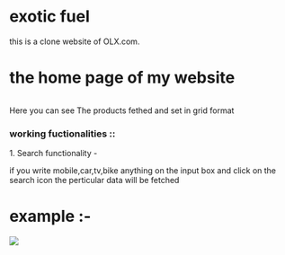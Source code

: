 # exotic fuel 

this is a clone website of OLX.com.

<h1>the home page of my website</h1>

<img src="https://lh3.googleusercontent.com/EiTkBhFgL2aBuxzFnClzGYkMrJVs3pVmUFjrJv3NbJ97VuV1ig8yqDk_hb4tFPGUsvFYxOpHWAYHNFBRUwwjDAxmOPqUAcOiQM-kmkV-7Hadha8ojXSq8VAApf3THdGQa1LvdTRCCMgEf0YmcA1KeMak7LmxAPwodjyXZ7kAv-Vr3o8xt_kLGsD04IvX8rB94t9wh7GaWUf7dudKcCWkLbk86s8e9hMSB5oONGP_A27qLDnpLgux5bQsmqvjyJTYLbdP2E5qboF-9Vb2jlOfzUs2OMUUr0YLEk_AsJ2Rf_9mbS2POzF54io7kIBojLhVHU3kO4oCotdskDOyveXOfy99TNar1zzSnc1_LZRz5jnhT7VHkGCuvtzSWNmdENzOANIN1e0JEhXpeQQRktoKfoG8628Bl2_OsBEEDNSTe9bw5gBG_Mr0Qh6sPpAYDlo9PFyvSftd5YiJ-C5iki8N6040S9_X99tP2F5xcxIKHITcKxJ7Xab5QSTa32dvRnvguNlKXGwk5bCV3PxOKZYfswFoHSlXsA0NVmrXZqDgfitwdq-pC0qwwn70ILUo5DBlltRiimquqiq1jmeD-4XMiUYuPMvFPNalKrvfCWJpEBbYJDo5jHlDvMIpvCFkjbejYoBZG4lt3nN-M9X7_B5Xp8QiCeDaP6Czo_kOSPZx5uX4lIrMAzFwcgvP6mJWHpX8SdN6n_lm5jxHaqnkamcrUqIkwrYt7vlkME5JWPKNsvlfFjhCCb-D31cBiBmz_Z9M7sJU9jZau7Bd2nPOrNopmzQLGlHqeSVa9dJwY5IAVx5XaWT9_U9WVenBprG71b0JU7NkIfmEoFON2tWIxA-MiSrTgwViMic-dNXyc69Wags-NJ-nKUh9tGShqxLlxQbDrgbbW3NCmduQ9bE_F3qc2PljDqEK4btPaRUes_6OjmXew0RP=w1658-h933-s-no?authuser=0" alt=""/>
 
 <p>Here you can see The products fethed and set in grid format</p>
 
 <h3>working fuctionalities ::</h3>
 
 <p>1. Search functionality - </p>
 
 <p>if you write mobile,car,tv,bike anything on the input box and click on the search icon the perticular data will be fetched</p>
 
 <h1>example :-</h1>
 
 <img src="https://lh3.googleusercontent.com/ExIZflh_oAxUUcLTSKtTsMGyNWVhkSVLUdO081lYP1l0npy0cKYd3eU6ispivMuDmSPMEjbATy3LTZJFnGXO-bRMnkFEinq9eLAEQ6ayXbJ3Grzysc8WsSTPF1Chawh6TFB7qWBAZFpYVoRMRTdgD6jGk5elNv56UMGm0fzKWLRg79yNxGZPVoEW_e0_Gjr8Mb2HWXcpmbGDFsQlfOX8IJmriTWPOPeBdMK-CM91viWHe66NyAuc7F2N-H_Vyx9L-HG9f1roz6I9rZepd5ZFptIh4ImTNKEs36LSgb0C0-AnMcKulqUh0BRDt8YjFErrKEtazNnX5CvXKucGTBsJGm1hlybasa-M9m-9aICewd6Rvs1QxY5ZAAU3GzVsHwVaIOg_fE6XNEwqsI33wOkeO2T136tNEdOID9B1JvqnrqSW0nXmX4Cnsm0Gf_y_QzVN2oMPzF761jC9ptba8z4aEjIZs8W9N6DDZZGIHbr1Lk7MMeZYzCM6sPHXY_efLj_gL6JJRf4fBIOK-dlSJYCocsPiePltnOPhsg4jQ27sfa7Sq9O0Rq03Ea9YIXFEQqhER5IG2qWn51uw6ierYmrjGQ-Nw9LG5sPBIkzcjxuiE8aDQbfrJhZ38f-WkICofPfimtTXCF0nk5uGXW1eEEJyFmTRD-8Xtqdj1ZsfqSIG-NAO0BLvOVntb1R3CJ7HZZEDr7HhKoxnl6N40k-Lw2G5TrOrK6hfK2baNYiO3TMhrABflJGAtcRkv82Nlq1fSVJpMPFOtZoZcgZtrtfgq0pAmeLaa8s8O0cemJhJeG1iH-nFnIUYiPB-rQWuXLfh-zZy--FdztKo3pPHm_quUjz8FllpKA9ZhHyrOGeb7VRKvK6KAnwZdmTQEjUBUOhR-I5hd8TrqDpT5bgqheFSYR82fUiboPDYWHeF39GAeSXMQ5lH-Fgz=w1658-h933-s-no?authuser=0"/>

